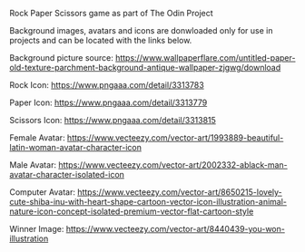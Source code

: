 Rock Paper Scissors game as part of The Odin Project

Background images, avatars and icons are donwloaded only for use in projects and can be located with the links below. 

Background picture source:
https://www.wallpaperflare.com/untitled-paper-old-texture-parchment-background-antique-wallpaper-zjgwg/download

Rock Icon: https://www.pngaaa.com/detail/3313783

Paper Icon: https://www.pngaaa.com/detail/3313779

Scissors Icon: https://www.pngaaa.com/detail/3313815

Female Avatar:
https://www.vecteezy.com/vector-art/1993889-beautiful-latin-woman-avatar-character-icon

Male Avatar:
https://www.vecteezy.com/vector-art/2002332-ablack-man-avatar-character-isolated-icon

Computer Avatar:
https://www.vecteezy.com/vector-art/8650215-lovely-cute-shiba-inu-with-heart-shape-cartoon-vector-icon-illustration-animal-nature-icon-concept-isolated-premium-vector-flat-cartoon-style

Winner Image:
https://www.vecteezy.com/vector-art/8440439-you-won-illustration